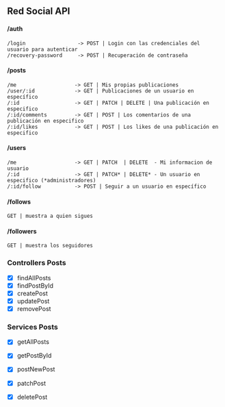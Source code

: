 ## Red Social API

#### /auth

    /login                 -> POST | Login con las credenciales del usuario para autenticar
    /recovery-password     -> POST | Recuperación de contraseña

#### /posts

    /me                   -> GET | Mis propias publicaciones
    /user/:id             -> GET | Publicaciones de un usuario en específico
    /:id                  -> GET | PATCH | DELETE | Una publicación en especifico
    /:id/comments         -> GET | POST | Los comentarios de una publicación en especifico
    /:id/likes            -> GET | POST | Los likes de una publicación en especifico

#### /users

    /me                   -> GET | PATCH  | DELETE  - Mi informacion de usuario
    /:id                  -> GET | PATCH* | DELETE* - Un usuario en especifico (*administradores)
    /:id/follow           -> POST | Seguir a un usuario en específico

#### /follows                  

    GET | muestra a quien sigues

#### /followers                
    
    GET | muestra los seguidores

### Controllers Posts
- [x] findAllPosts
- [x] findPostById
- [x] createPost
- [x] updatePost
- [x] removePost

### Services Posts
- [x] getAllPosts
- [x] getPostById
- [x] postNewPost 
- [x] patchPost
- [x] deletePost



